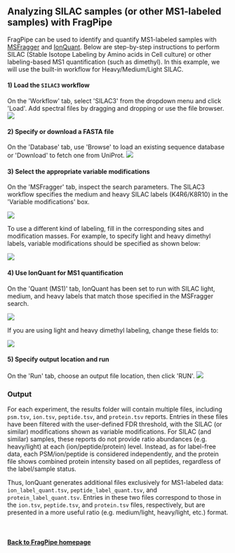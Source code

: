 ## Analyzing SILAC samples (or other MS1-labeled samples) with FragPipe

FragPipe can be used to identify and quantify MS1-labeled samples with [MSFragger](https://msfragger.nesvilab.org/) and [IonQuant](https://ionquant.nesvilab.org/). Below are step-by-step instructions to perform SILAC (Stable Isotope Labeling by Amino acids in Cell culture) or other labeling-based MS1 quantification (such as dimethyl). In this example, we will use the built-in workflow for Heavy/Medium/Light SILAC.


#### 1) Load the `SILAC3` workflow
On the 'Workflow' tab, select 'SILAC3' from the dropdown menu and click 'Load'. Add spectral files by dragging and dropping or use the file browser.
![](https://raw.githubusercontent.com/Nesvilab/FragPipe/gh-pages/images/silac_1.png)


#### 2) Specify or download a FASTA file
On the 'Database' tab, use 'Browse' to load an existing sequence database or 'Download' to fetch one from UniProt.
![](https://raw.githubusercontent.com/Nesvilab/FragPipe/gh-pages/images/silac_2.png)


#### 3) Select the appropriate variable modifications
On the 'MSFragger' tab, inspect the search parameters. The SILAC3 workflow specifies the medium and heavy SILAC labels (K4R6/K8R10) in the 'Variable modifications' box.

![](https://raw.githubusercontent.com/Nesvilab/FragPipe/gh-pages/images/silac_3.png)

To use a different kind of labeling, fill in the corresponding sites and modification masses. For example, to specify light and heavy dimethyl labels, variable modifications should be specified as shown below:

![](https://raw.githubusercontent.com/Nesvilab/FragPipe/gh-pages/images/silac_3_2.jpg)


#### 4) Use IonQuant for MS1 quantification
On the 'Quant (MS1)' tab, IonQuant has been set to run with SILAC light, medium, and heavy labels that match those specified in the MSFragger search.

![](https://raw.githubusercontent.com/Nesvilab/FragPipe/gh-pages/images/silac_4.png)

If you are using light and heavy dimethyl labeling, change these fields to:

![](https://raw.githubusercontent.com/Nesvilab/FragPipe/gh-pages/images/silac_4_2.jpg)

#### 5) Specify output location and run
On the 'Run' tab, choose an output file location, then click 'RUN'.
![](https://raw.githubusercontent.com/Nesvilab/FragPipe/gh-pages/images/silac_5.png)


### Output
For each experiment, the results folder will contain multiple files, including `psm.tsv`, `ion.tsv`, `peptide.tsv`, and `protein.tsv` reports. Entries in these files have been filtered with the user-defined FDR threshold, with the SILAC (or similar) modifications shown as variable modifications. For SILAC (and similar) samples, these reports do not provide ratio abundances (e.g. heavy/light) at each (ion/peptide/protein) level. Instead, as for label-free data, each PSM/ion/peptide is considered independently, and the protein file shows combined protein intensity based on all peptides, regardless of the label/sample status.   

Thus, IonQuant generates additional files exclusively for MS1-labeled data: `ion_label_quant.tsv`, `peptide_label_quant.tsv`, and `protein_label_quant.tsv`. Entries in these two files correspond to those in the `ion.tsv`, `peptide.tsv`, and `protein.tsv` files, respectively, but are presented in a more useful ratio (e.g. medium/light, heavy/light, etc.) format.

<br>

#### [Back to FragPipe homepage](https://fragpipe.nesvilab.org/)
